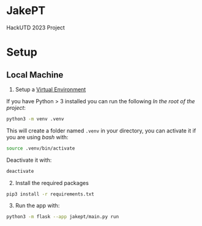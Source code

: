 # JakePT
HackUTD 2023 Project

# Setup

## Local Machine

1. Setup a [Virtual Environment](https://docs.python.org/3/library/venv.html)

If you have Python > 3 installed you can run the following *In the root of the project*:

```bash
python3 -m venv .venv
```

This will create a folder named `.venv` in your directory, you can activate it if you are using *bash* with:

```bash
source .venv/bin/activate
```

Deactivate it with:

```bash
deactivate
```

2. Install the required packages

```bash
pip3 install -r requirements.txt
```

3. Run the app with:

```bash
python3 -m flask --app jakept/main.py run
```
